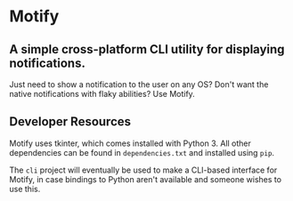 # Motify

## A simple cross-platform CLI utility for displaying notifications.

Just need to show a notification to the user on any OS? Don't want the native notifications with flaky abilities? Use Motify.

## Developer Resources

Motify uses tkinter, which comes installed with Python 3. All other dependencies can be found in `dependencies.txt` and installed using `pip`.

The `cli` project will eventually be used to make a CLI-based interface for Motify, in case bindings to Python aren't available and someone wishes to use this.